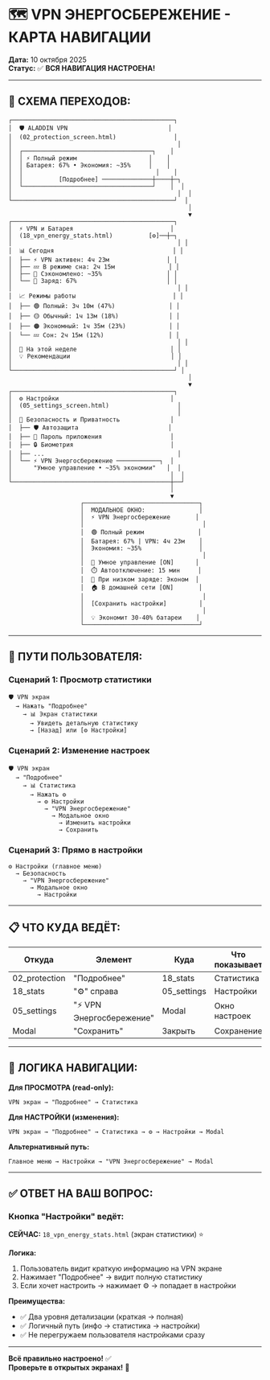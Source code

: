 # 🗺️ VPN ЭНЕРГОСБЕРЕЖЕНИЕ - КАРТА НАВИГАЦИИ

**Дата:** 10 октября 2025  
**Статус:** ✅ **ВСЯ НАВИГАЦИЯ НАСТРОЕНА!**

---

## 📱 **СХЕМА ПЕРЕХОДОВ:**

```
┌─────────────────────────────────────────────┐
│  🛡️ ALADDIN VPN                            │
│  (02_protection_screen.html)                │
│                                              │
│  ┌────────────────────────────────────┐    │
│  │ ⚡ Полный режим                    │    │
│  │ Батарея: 67% • Экономия: ~35%     │    │
│  │                                     │    │
│  │          [Подробнее] ──────────────┼────┼─┐
│  └────────────────────────────────────┘    │  │
│                                              │  │
└─────────────────────────────────────────────┘  │
                                                  │
                                                  ▼
┌─────────────────────────────────────────────┐
│  ⚡ VPN и Батарея                           │
│  (18_vpn_energy_stats.html)          [⚙️]──┼─┐
│                                              │ │
│  📊 Сегодня                                 │ │
│  ├── ⚡ VPN активен: 4ч 23м                │ │
│  ├── 💤 В режиме сна: 2ч 15м               │ │
│  ├── 🔋 Сэкономлено: ~35%                  │ │
│  └── 📱 Заряд: 67%                         │ │
│                                              │ │
│  📈 Режимы работы                           │ │
│  ├── 🟢 Полный: 3ч 10м (47%)               │ │
│  ├── 🟡 Обычный: 1ч 13м (18%)              │ │
│  ├── 🟠 Экономный: 1ч 35м (23%)            │ │
│  └── 💤 Сон: 2ч 15м (12%)                  │ │
│                                              │ │
│  📅 На этой неделе                          │ │
│  💡 Рекомендации                            │ │
│                                              │ │
└─────────────────────────────────────────────┘ │
                                                  │
                                                  ▼
┌─────────────────────────────────────────────┐
│  ⚙️ Настройки                               │
│  (05_settings_screen.html)                   │
│                                              │
│  🔐 Безопасность и Приватность              │
│  ├── 🛡️ Автозащита                         │
│  ├── 🔐 Пароль приложения                   │
│  ├── 🔒 Биометрия                           │
│  ├── ...                                     │
│  └── ⚡ VPN Энергосбережение ────────────┐  │
│      "Умное управление • ~35% экономии"   │  │
│                                            │  │
└────────────────────────────────────────────┼──┘
                                             │
                                             ▼
                    ┌────────────────────────────────┐
                    │  МОДАЛЬНОЕ ОКНО:               │
                    │  ⚡ VPN Энергосбережение       │
                    │                                 │
                    │  🟢 Полный режим               │
                    │  Батарея: 67% | VPN: 4ч 23м    │
                    │  Экономия: ~35%                │
                    │                                 │
                    │  🤖 Умное управление [ON]      │
                    │  ⏱️ Автоотключение: 15 мин     │
                    │  🔋 При низком заряде: Эконом  │
                    │  🏠 В домашней сети [ON]       │
                    │                                 │
                    │  [Сохранить настройки]         │
                    │                                 │
                    │  💡 Экономит 30-40% батареи    │
                    └────────────────────────────────┘
```

---

## 🎯 **ПУТИ ПОЛЬЗОВАТЕЛЯ:**

### **Сценарий 1: Просмотр статистики**
```
🛡️ VPN экран 
  → Нажать "Подробнее" 
    → 📊 Экран статистики
      → Увидеть детальную статистику
      → [Назад] или [⚙️ Настройки]
```

### **Сценарий 2: Изменение настроек**
```
🛡️ VPN экран 
  → "Подробнее" 
    → 📊 Статистика 
      → Нажать ⚙️ 
        → ⚙️ Настройки 
          → "VPN Энергосбережение" 
            → Модальное окно
              → Изменить настройки
              → Сохранить
```

### **Сценарий 3: Прямо в настройки**
```
⚙️ Настройки (главное меню)
  → Безопасность
    → "VPN Энергосбережение"
      → Модальное окно
        → Настройки
```

---

## 📋 **ЧТО КУДА ВЕДЁТ:**

| Откуда | Элемент | Куда | Что показывает |
|--------|---------|------|----------------|
| 02_protection | "Подробнее" | 18_stats | Статистика |
| 18_stats | "⚙️" справа | 05_settings | Настройки |
| 05_settings | "⚡ VPN Энергосбережение" | Modal | Окно настроек |
| Modal | "Сохранить" | Закрыть | Сохранение |

---

## 🎨 **ЛОГИКА НАВИГАЦИИ:**

**Для ПРОСМОТРА (read-only):**
```
VPN экран → "Подробнее" → Статистика
```

**Для НАСТРОЙКИ (изменения):**
```
VPN экран → "Подробнее" → Статистика → ⚙️ → Настройки → Modal
```

**Альтернативный путь:**
```
Главное меню → Настройки → "VPN Энергосбережение" → Modal
```

---

## ✅ **ОТВЕТ НА ВАШ ВОПРОС:**

### **Кнопка "Настройки" ведёт:**
**СЕЙЧАС:** `18_vpn_energy_stats.html` (экран статистики) ⭐

**Логика:**
1. Пользователь видит краткую информацию на VPN экране
2. Нажимает "Подробнее" → видит полную статистику
3. Если хочет настроить → нажимает ⚙️ → попадает в настройки

**Преимущества:**
- ✅ Два уровня детализации (краткая → полная)
- ✅ Логичный путь (инфо → статистика → настройки)
- ✅ Не перегружаем пользователя настройками сразу

---

**Всё правильно настроено!** ✅  
**Проверьте в открытых экранах!** 🎨


